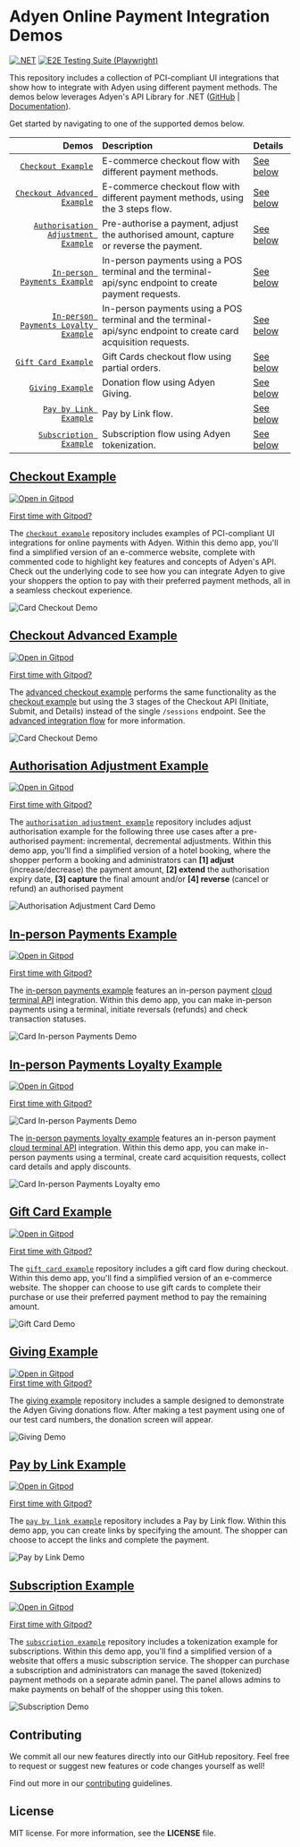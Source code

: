 # Adyen Online Payment Integration Demos
[![.NET](https://github.com/adyen-examples/adyen-dotnet-online-payments/actions/workflows/build.yml/badge.svg)](https://github.com/adyen-examples/adyen-dotnet-online-payments/actions/workflows/build.yml)
[![E2E Testing Suite (Playwright)](https://github.com/adyen-examples/adyen-dotnet-online-payments/actions/workflows/e2e.yml/badge.svg)](https://github.com/adyen-examples/adyen-dotnet-online-payments/actions/workflows/e2e.yml) 

This repository includes a collection of PCI-compliant UI integrations that show how to integrate with Adyen using different payment methods. 
The demos below leverages Adyen's API Library for .NET ([GitHub](https://github.com/Adyen/adyen-dotnet-api-library) | [Documentation](https://docs.adyen.com/development-resources/libraries#csharp)). 

Get started by navigating to one of the supported demos below.

| Demos | Description | Details |
| --: | :-- | :-- |
| [`Checkout Example`](checkout-example) | E-commerce checkout flow with different payment methods. | [See below](#checkout-example) | 
| [`Checkout Advanced Example`](checkout-advanced-example) | E-commerce checkout flow with different payment methods, using the 3 steps flow. | [See below](#checkout-advanced-example) |
| [`Authorisation Adjustment Example`](authorisation-adjustment-example) | Pre-authorise a payment, adjust the authorised amount, capture or reverse the payment. | [See below](#authorisation-adjustment-example) | 
| [`In-person Payments Example`](in-person-payments-example) | In-person payments using a POS terminal and the terminal-api/sync endpoint to create payment requests. | [See below](#in-person-payments-example) |
| [`In-person Payments Loyalty Example`](in-person-payments-loyalty-example) | In-person payments using a POS terminal and the terminal-api/sync endpoint to create card acquisition requests. | [See below](#in-person-payments-loyalty-example) |
| [`Gift Card Example`](giftcard-example) | Gift Cards checkout flow using partial orders. | [See below](#gift-card-example) | 
| [`Giving Example`](giving-example) | Donation flow using Adyen Giving. | [See below](#giving-example) | 
| [`Pay by Link Example`](paybylink-example) | Pay by Link flow. | [See below](#pay-by-link-example) | 
| [`Subscription Example`](subscription-example) | Subscription flow using Adyen tokenization. | [See below](#subscription-example) | 


## [Checkout Example](checkout-example)
[![Open in Gitpod](https://gitpod.io/button/open-in-gitpod.svg)](https://gitpod.io/#https://github.com/adyen-examples/adyen-dotnet-online-payments/tree/main/checkout-example)

[First time with Gitpod?](https://github.com/adyen-examples/.github/blob/main/pages/gitpod-get-started.md)

The [`checkout example`](checkout-example) repository includes examples of PCI-compliant UI integrations for online payments with Adyen.
Within this demo app, you'll find a simplified version of an e-commerce website, complete with commented code to highlight key features and concepts of Adyen's API.
Check out the underlying code to see how you can integrate Adyen to give your shoppers the option to pay with their preferred payment methods, all in a seamless checkout experience.

![Card Checkout Demo](checkout-example/wwwroot/images/cardcheckout.gif)

## [Checkout Advanced Example](checkout-example-advanced)
[![Open in Gitpod](https://gitpod.io/button/open-in-gitpod.svg)](https://gitpod.io/#https://github.com/adyen-examples/adyen-dotnet-online-payments/tree/main/checkout-example-advanced)

[First time with Gitpod?](https://github.com/adyen-examples/.github/blob/main/pages/gitpod-get-started.md)

The [advanced checkout example](checkout-example-advanced) performs the same functionality as the [checkout example](checkout-example) but using the 3 stages of the Checkout API (Initiate, Submit, and Details) instead of the single `/sessions` endpoint.
See the [advanced integration flow](https://docs.adyen.com/online-payments/web-drop-in/additional-use-cases?tab=sessions_flow_advanced_flow_1) for more information.

![Card Checkout Demo](checkout-example-advanced/wwwroot/images/cardcheckout.gif)

## [Authorisation Adjustment Example](authorisation-adjustment-example)
[![Open in Gitpod](https://gitpod.io/button/open-in-gitpod.svg)](https://gitpod.io/#https://github.com/adyen-examples/adyen-dotnet-online-payments/tree/main/authorisation-adjustment-example)

[First time with Gitpod?](https://github.com/adyen-examples/.github/blob/main/pages/gitpod-get-started.md)

The [`authorisation adjustment example`](authorisation-adjustment-example) repository includes adjust authorisation example for the following three use cases after a pre-authorised payment: incremental, decremental adjustments. Within this demo app, you'll find a simplified version of a hotel booking, where the shopper perform a booking and administrators can **[1] adjust** (increase/decrease) the payment amount, **[2] extend** the authorisation expiry date, **[3] capture** the final amount and/or **[4] reverse** (cancel or refund) an authorised payment

![Authorisation Adjustment Card Demo](authorisation-adjustment-example/wwwroot/images/cardauthorisationadjustment.gif)

## [In-person Payments Example](in-person-payments-example)
[![Open in Gitpod](https://gitpod.io/button/open-in-gitpod.svg)](https://gitpod.io/#https://github.com/adyen-examples/adyen-dotnet-online-payments/tree/main/in-person-payments-example)

[First time with Gitpod?](https://github.com/adyen-examples/.github/blob/main/pages/gitpod-get-started.md)

The [in-person payments example](in-person-payments-example) features an in-person payment [cloud terminal API](https://docs.adyen.com/point-of-sale/design-your-integration/choose-your-architecture/cloud/) integration. Within this demo app, you can make in-person payments using a terminal, initiate reversals (refunds) and check transaction statuses.

![Card In-person Payments Demo](in-person-payments-example/wwwroot/images/cardinpersonpayments.gif)

## [In-person Payments Loyalty Example](in-person-payments-loyalty-example)
[![Open in Gitpod](https://gitpod.io/button/open-in-gitpod.svg)](https://gitpod.io/#https://github.com/adyen-examples/adyen-dotnet-online-payments/tree/main/in-person-payments-loyalty-example)

[First time with Gitpod?](https://github.com/adyen-examples/.github/blob/main/pages/gitpod-get-started.md)

![Card In-person Payments Demo](in-person-payments-loyalty-example/wwwroot/images/cardcardacquisitioncard.gif)

The [in-person payments loyalty example](in-person-payments-loyalty-example) features an in-person payment [cloud terminal API](https://docs.adyen.com/point-of-sale/design-your-integration/choose-your-architecture/cloud/) integration. Within this demo app, you can make in-person payments using a terminal, create card acquisition requests, collect card details and apply discounts.

![Card In-person Payments Loyalty emo](in-person-payments-example/wwwroot/images/cardinpersonpaymentsloyalty.gif)

## [Gift Card Example](giftcard-example)
[![Open in Gitpod](https://gitpod.io/button/open-in-gitpod.svg)](https://gitpod.io/#https://github.com/adyen-examples/adyen-dotnet-online-payments/tree/main/giftcard-example)

[First time with Gitpod?](https://github.com/adyen-examples/.github/blob/main/pages/gitpod-get-started.md)

The [`gift card example`](giftcard-example) repository includes a gift card flow during checkout. Within this demo app, you'll find a simplified version of an e-commerce website. The shopper can choose to use gift cards to complete their purchase or use their preferred payment method to pay the remaining amount.

![Gift Card Demo](giftcard-example/wwwroot/images/cardgiftcard.gif)

## [Giving Example](giving-example)

[![Open in Gitpod](https://gitpod.io/button/open-in-gitpod.svg)](https://gitpod.io/#https://github.com/adyen-examples/adyen-dotnet-online-payments/tree/main/giving-example)  
[First time with Gitpod?](https://github.com/adyen-examples/.github/blob/main/pages/gitpod-get-started.md)

The [giving example](giving-example) repository includes a sample designed to demonstrate the Adyen Giving donations flow.
After making a test payment using one of our test card numbers, the donation screen will appear.

![Giving Demo](giving-example/wwwroot/images/carddonations.gif)

## [Pay by Link Example](paybylink-example)
[![Open in Gitpod](https://gitpod.io/button/open-in-gitpod.svg)](https://gitpod.io/#https://github.com/adyen-examples/adyen-dotnet-online-payments/tree/main/paybylink-example)

[First time with Gitpod?](https://github.com/adyen-examples/.github/blob/main/pages/gitpod-get-started.md)

The [`pay by link example`](paybylink-example) repository includes a Pay by Link flow. Within this demo app, you can create links by specifying the amount. The shopper can choose to accept the links and complete the payment.

![Pay by Link Demo](paybylink-example/wwwroot/images/cardpaybylink.gif)

## [Subscription Example](subscription-example)
[![Open in Gitpod](https://gitpod.io/button/open-in-gitpod.svg)](https://gitpod.io/#https://github.com/adyen-examples/adyen-dotnet-online-payments/tree/main/subscription-example)

[First time with Gitpod?](https://github.com/adyen-examples/.github/blob/main/pages/gitpod-get-started.md)

The [`subscription example`](subscription-example) repository includes a tokenization example for subscriptions. Within this demo app, you'll find a simplified version of a website that offers a music subscription service.
The shopper can purchase a subscription and administrators can manage the saved (tokenized) payment methods on a separate admin panel.
The panel allows admins to make payments on behalf of the shopper using this token.

![Subscription Demo](subscription-example/wwwroot/images/cardsubscription.gif)


## Contributing

We commit all our new features directly into our GitHub repository. Feel free to request or suggest new features or code changes yourself as well!

Find out more in our [contributing](https://github.com/adyen-examples/.github/blob/main/CONTRIBUTING.md) guidelines.


## License

MIT license. For more information, see the **LICENSE** file.
